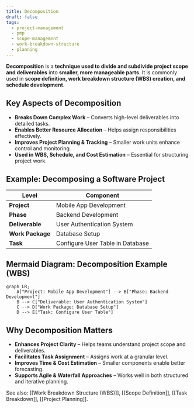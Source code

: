 ```yaml
---
title: Decomposition
draft: false
tags:
  - project-management
  - pmp
  - scope-management
  - work-breakdown-structure
  - planning
---
```


**Decomposition** is a **technique used to divide and subdivide project scope and deliverables** into **smaller, more manageable parts**. It is commonly used in **scope definition, work breakdown structure (WBS) creation, and schedule development**.

## **Key Aspects of Decomposition**
- **Breaks Down Complex Work** – Converts high-level deliverables into detailed tasks.
- **Enables Better Resource Allocation** – Helps assign responsibilities effectively.
- **Improves Project Planning & Tracking** – Smaller work units enhance control and monitoring.
- **Used in WBS, Schedule, and Cost Estimation** – Essential for structuring project work.

## **Example: Decomposing a Software Project**
| **Level**               | **Component** |
|------------------------|--------------|
| **Project**            | Mobile App Development |
| **Phase**             | Backend Development |
| **Deliverable**       | User Authentication System |
| **Work Package**      | Database Setup |
| **Task**             | Configure User Table in Database |

## **Mermaid Diagram: Decomposition Example (WBS)**
```mermaid
graph LR;
    A["Project: Mobile App Development"] --> B["Phase: Backend Development"]
    B --> C["Deliverable: User Authentication System"]
    C --> D["Work Package: Database Setup"]
    D --> E["Task: Configure User Table"]
```

## **Why Decomposition Matters**
- **Enhances Project Clarity** – Helps teams understand project scope and deliverables.
- **Facilitates Task Assignment** – Assigns work at a granular level.
- **Improves Time & Cost Estimation** – Smaller components enable better forecasting.
- **Supports Agile & Waterfall Approaches** – Works well in both structured and iterative planning.

See also: [[Work Breakdown Structure (WBS)]], [[Scope Definition]], [[Task Breakdown]], [[Project Planning]].
